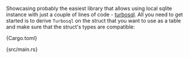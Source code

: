 Showcasing probably the easiest library that allows using local sqlite instance with just a couple of lines of code - [turbosql](https://github.com/trevyn/turbosql). All you need to get started is to derive `Turbosql` on the struct that you want to use as a table and make sure that the struct's types are compatible:

{Cargo.toml}

{src/main.rs}